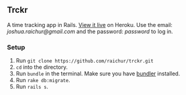 ## Trckr

A time tracking app in Rails. [View it live](https://railstrckr.herokuapp.com) on Heroku. Use the email: _joshua.raichur@gmail.com_ and the password: _password_ to log in.

### Setup

1. Run `git clone https://github.com/raichur/trckr.git`
2. `cd` into the directory.
3. Run `bundle` in the terminal. Make sure you have [bundler](http://bundler.io/) installed.
4. Run `rake db:migrate`.
5. Run `rails s`.
